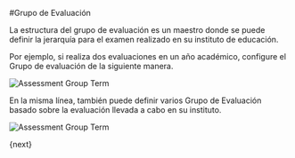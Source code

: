 <!-- add-breadcrumbs -->
#Grupo de Evaluación

La estructura del grupo de evaluación es un maestro donde se puede definir la jerarquía para el examen realizado en su instituto de educación.

Por ejemplo, si realiza dos evaluaciones en un año académico, configure el Grupo de evaluación de la siguiente manera.

<img class="screenshot" alt="Assessment Group Term" src="{{docs_base_url}}/v13/assets/img/education/assessment/assessment-group-term.png">

En la misma línea, también puede definir varios Grupo de Evaluación basado sobre la evaluación llevada a cabo en su instituto.

<img class="screenshot" alt="Assessment Group Term" src="{{docs_base_url}}/v13/assets/img/education/assessment/assessment-group-details.png">

{next}
